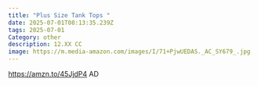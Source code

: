 ```yaml
---
title: "Plus Size Tank Tops "
date: 2025-07-01T08:13:35.239Z
tags: 2025-07-01
Category: other
description: 12.XX CC
image: https://m.media-amazon.com/images/I/71+PjwUEDAS._AC_SY679_.jpg
---
```

https://amzn.to/45JjdP4   AD